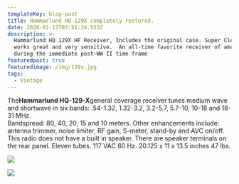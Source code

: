 ```yaml
---
templateKey: blog-post
title: Hammarlund HQ-129X completely restored.
date: 2020-01-17T03:51:34.553Z
description: >-
  Hammarlund HQ 129X HF Receiver, Includes the original case. Super Clean and
  works great and very sensitive.  An all-time favorite receiver of amateurs
  during the immediate post-WW II time frame
featuredpost: true
featuredimage: /img/129x.jpg
tags:
  - Vintage
---
```

<!--StartFragment-->

The**Hammarlund HQ-129-X**general coverage receiver tunes medium wave and shortwave in six bands: .54-1.32, 1.32-3.2, 3.2-5.7, 5.7-10, 10-18 and 18-31 MHz.\
Bandspread: 80, 40, 20, 15 and 10 meters. Other enhancements include: antenna trimmer, noise limiter, RF gain, S-meter, stand-by and AVC on/off.\
This radio does not have a built in speaker. There are speaker terminals on the rear panel. Eleven tubes. 117 VAC 60 Hz. 20.125 x 11 x 13.5 inches 47 lbs.

<!--EndFragment-->

![](/img/129x.jpg)

![](/img/129inside.jpg)

